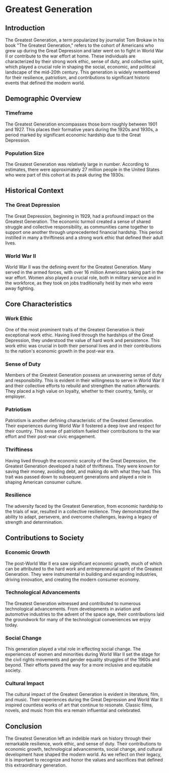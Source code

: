 # Greatest Generation

## Introduction
The Greatest Generation, a term popularized by journalist Tom Brokaw in his book "The Greatest Generation," refers to the cohort of Americans who grew up during the Great Depression and later went on to fight in World War II or contribute to the war effort at home. These individuals are characterized by their strong work ethic, sense of duty, and collective spirit, which played a crucial role in shaping the social, economic, and political landscape of the mid-20th century. This generation is widely remembered for their resilience, patriotism, and contributions to significant historic events that defined the modern world.

## Demographic Overview

### Timeframe
The Greatest Generation encompasses those born roughly between 1901 and 1927. This places their formative years during the 1920s and 1930s, a period marked by significant economic hardship due to the Great Depression.

### Population Size
The Greatest Generation was relatively large in number. According to estimates, there were approximately 27 million people in the United States who were part of this cohort at its peak during the 1930s.

## Historical Context

### The Great Depression
The Great Depression, beginning in 1929, had a profound impact on the Greatest Generation. The economic turmoil created a sense of shared struggle and collective responsibility, as communities came together to support one another through unprecedented financial hardship. This period instilled in many a thriftiness and a strong work ethic that defined their adult lives.

### World War II
World War II was the defining event for the Greatest Generation. Many served in the armed forces, with over 16 million Americans taking part in the war effort. Women also played a crucial role, both in military service and in the workforce, as they took on jobs traditionally held by men who were away fighting.

## Core Characteristics

### Work Ethic
One of the most prominent traits of the Greatest Generation is their exceptional work ethic. Having lived through the hardships of the Great Depression, they understood the value of hard work and persistence. This work ethic was crucial in both their personal lives and in their contributions to the nation's economic growth in the post-war era.

### Sense of Duty
Members of the Greatest Generation possess an unwavering sense of duty and responsibility. This is evident in their willingness to serve in World War II and their collective efforts to rebuild and strengthen the nation afterwards. They placed a high value on loyalty, whether to their country, family, or employer.

### Patriotism
Patriotism is another defining characteristic of the Greatest Generation. Their experiences during World War II fostered a deep love and respect for their country. This sense of patriotism fueled their contributions to the war effort and their post-war civic engagement.

### Thriftiness
Having lived through the economic scarcity of the Great Depression, the Greatest Generation developed a habit of thriftiness. They were known for saving their money, avoiding debt, and making do with what they had. This trait was passed down to subsequent generations and played a role in shaping American consumer culture.

### Resilience
The adversity faced by the Greatest Generation, from economic hardship to the trials of war, resulted in a collective resilience. They demonstrated the ability to adapt, persevere, and overcome challenges, leaving a legacy of strength and determination.

## Contributions to Society

### Economic Growth
The post-World War II era saw significant economic growth, much of which can be attributed to the hard work and entrepreneurial spirit of the Greatest Generation. They were instrumental in building and expanding industries, driving innovation, and creating the modern consumer economy.

### Technological Advancements
The Greatest Generation witnessed and contributed to numerous technological advancements. From developments in aviation and automotive industries to the advent of the space age, their contributions laid the groundwork for many of the technological conveniences we enjoy today.

### Social Change
This generation played a vital role in effecting social change. The experiences of women and minorities during World War II set the stage for the civil rights movements and gender equality struggles of the 1960s and beyond. Their efforts paved the way for a more inclusive and equitable society.

### Cultural Impact
The cultural impact of the Greatest Generation is evident in literature, film, and music. Their experiences during the Great Depression and World War II inspired countless works of art that continue to resonate. Classic films, novels, and music from this era remain influential and celebrated.

## Conclusion
The Greatest Generation left an indelible mark on history through their remarkable resilience, work ethic, and sense of duty. Their contributions to economic growth, technological advancements, social change, and cultural development have shaped the modern world. As we reflect on their legacy, it is important to recognize and honor the values and sacrifices that defined this extraordinary generation.